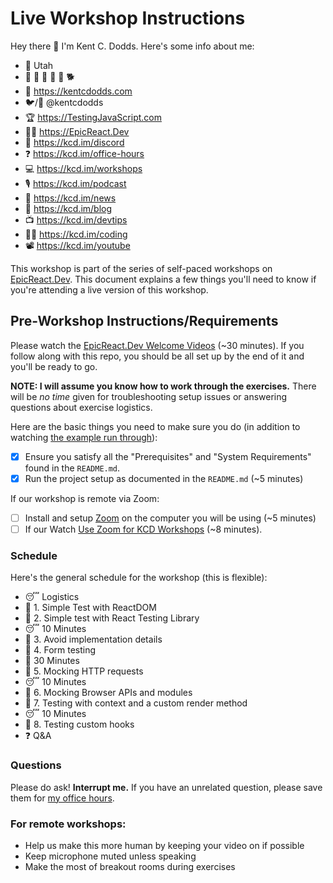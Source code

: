 # Live Workshop Instructions

Hey there 👋 I'm Kent C. Dodds. Here's some info about me:

- 🏡 Utah
- 👩 👧 👦 👦 👦 🐕
- 🏢 https://kentcdodds.com
- 🐦/🐙 @kentcdodds
- 🏆 https://TestingJavaScript.com
- 👩‍🚀 https://EpicReact.Dev
- 💬 https://kcd.im/discord
- ❓ https://kcd.im/office-hours
- 💻 https://kcd.im/workshops
- 🎙 https://kcd.im/podcast
- 💌 https://kcd.im/news
- 📝 https://kcd.im/blog
- 📺 https://kcd.im/devtips
- 👨‍💻 https://kcd.im/coding
- 📽 https://kcd.im/youtube

This workshop is part of the series of self-paced workshops on
[EpicReact.Dev](https://epicreact.dev). This document explains a few things
you'll need to know if you're attending a live version of this workshop.

## Pre-Workshop Instructions/Requirements

Please watch the
[EpicReact.Dev Welcome Videos](https://epicreact.dev/modules/welcome-to-epic-react)
(~30 minutes). If you follow along with this repo, you should be all set up by
the end of it and you'll be ready to go.

**NOTE: I will assume you know how to work through the exercises.** There will
be _no time_ given for troubleshooting setup issues or answering questions about
exercise logistics.

Here are the basic things you need to make sure you do (in addition to watching
[the example run through](https://epicreact.dev/modules/welcome-to-epic-react/example-runthrough)):

- [x] Ensure you satisfy all the "Prerequisites" and "System Requirements" found
      in the `README.md`.
- [x] Run the project setup as documented in the `README.md` (~5 minutes)

If our workshop is remote via Zoom:

- [ ] Install and setup [Zoom](https://zoom.us) on the computer you will be
      using (~5 minutes)
- [ ] If our Watch
      [Use Zoom for KCD Workshops](https://egghead.io/lessons/egghead-use-zoom-for-kcd-workshops)
      (~8 minutes).

### Schedule

Here's the general schedule for the workshop (this is flexible):

- 😴 Logistics
- 💪 1. Simple Test with ReactDOM
- 💪 2. Simple test with React Testing Library
- 😴 10 Minutes
- 💪 3. Avoid implementation details
- 💪 4. Form testing
- 🌮 30 Minutes
- 💪 5. Mocking HTTP requests
- 😴 10 Minutes
- 💪 6. Mocking Browser APIs and modules
- 💪 7. Testing with context and a custom render method
- 😴 10 Minutes
- 💪 8. Testing custom hooks
- ❓ Q&A

### Questions

Please do ask! **Interrupt me.** If you have an unrelated question, please save
them for [my office hours](https://kcd.im/office-hours).

### For remote workshops:

- Help us make this more human by keeping your video on if possible
- Keep microphone muted unless speaking
- Make the most of breakout rooms during exercises
